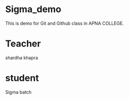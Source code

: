 # Sigma_demo
This is demo for Git and Github class in APNA COLLEGE.

# Teacher
shardha khapra

# student
Sigma batch


